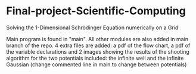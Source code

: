 # Final-project-Scientific-Computing
Solving the 1-Dimensional Schrödinger Equation numerically on a Grid

Main program is found in "main". All other modules are also added in main branch of the repo.
4 extra files are added: a pdf of the flow chart, a pdf of the variable declarations 
and 2 images showing the results of the shooting algorithm for the two potentials included:
the infinite well and the infinite Gaussian (change commented line in main to change between potentials)

